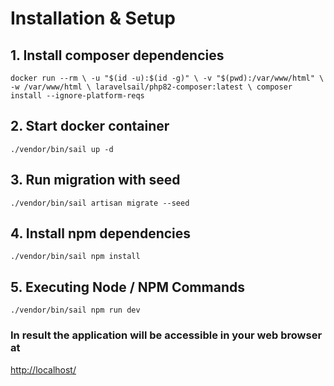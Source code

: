 # Installation & Setup

## 1. Install composer dependencies
`
docker run --rm \
-u "$(id -u):$(id -g)" \
-v "$(pwd):/var/www/html" \
-w /var/www/html \
laravelsail/php82-composer:latest \
composer install --ignore-platform-reqs
`

## 2. Start docker container
`
./vendor/bin/sail up -d
`

## 3. Run migration with seed
`
./vendor/bin/sail artisan migrate --seed
`

## 4. Install npm dependencies
`
./vendor/bin/sail npm install
`

## 5. Executing Node / NPM Commands
`
./vendor/bin/sail npm run dev
`

### In result the application will be accessible in your web browser at
[http://localhost/](http://localhost/)
